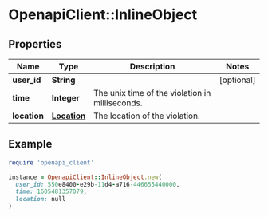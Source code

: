 # OpenapiClient::InlineObject

## Properties

| Name         | Type                        | Description                                     | Notes      |
| ------------ | --------------------------- | ----------------------------------------------- | ---------- |
| **user_id**  | **String**                  |                                                 | [optional] |
| **time**     | **Integer**                 | The unix time of the violation in milliseconds. |            |
| **location** | [**Location**](Location.md) | The location of the violation.                  |            |

## Example

```ruby
require 'openapi_client'

instance = OpenapiClient::InlineObject.new(
  user_id: 550e8400-e29b-11d4-a716-446655440000,
  time: 1605481357079,
  location: null
)
```
